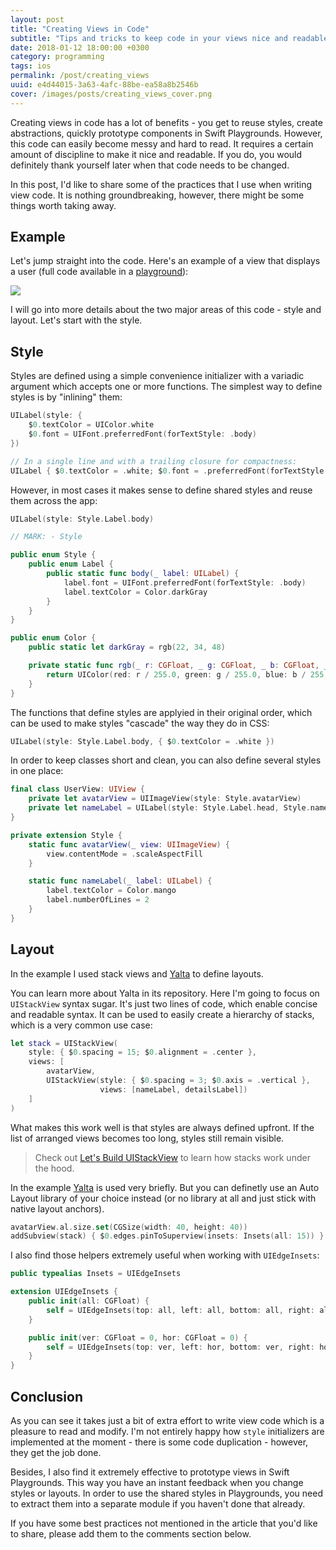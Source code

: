 ```yaml
---
layout: post
title: "Creating Views in Code"
subtitle: "Tips and tricks to keep code in your views nice and readable"
date: 2018-01-12 18:00:00 +0300
category: programming
tags: ios
permalink: /post/creating_views
uuid: e4d44015-3a63-4afc-88be-ea58a8b2546b
cover: /images/posts/creating_views_cover.png
---
```


Creating views in code has a lot of benefits - you get to reuse styles, create abstractions, quickly prototype components in Swift Playgrounds. However, this code can easily become messy and hard to read. It requires a certain amount of discipline to make it nice and readable. If you do, you would definitely thank yourself later when that code needs to be changed.

In this post, I'd like to share some of the practices that I use when writing view code. It is nothing groundbreaking, however, there might be some things worth taking away.

## Example

Let's jump straight into the code. Here's an example of a view that displays a user (full code available in a <a href="{{ site.url }}/playgrounds/creating_views.playground.zip">playground</a>):

<img src="{{ site.url }}/images/posts/creating_views_01.png" class="screenshot">

I will go into more details about the two major areas of this code - style and layout. Let's start with the style.

## Style

Styles are defined using a simple convenience initializer with a variadic argument which accepts one or more functions. The simplest way to define styles is by "inlining" them:

```swift
UILabel(style: {
    $0.textColor = UIColor.white
    $0.font = UIFont.preferredFont(forTextStyle: .body)
})

// In a single line and with a trailing closure for compactness:
UILabel { $0.textColor = .white; $0.font = .preferredFont(forTextStyle: .body) }
```

However, in most cases it makes sense to define shared styles and reuse them across the app:

```swift
UILabel(style: Style.Label.body)

// MARK: - Style

public enum Style {
    public enum Label {
        public static func body(_ label: UILabel) {
            label.font = UIFont.preferredFont(forTextStyle: .body)
            label.textColor = Color.darkGray
        }
    }
}

public enum Color {
    public static let darkGray = rgb(22, 34, 48)

    private static func rgb(_ r: CGFloat, _ g: CGFloat, _ b: CGFloat, _ a: CGFloat = 1.0) -> UIColor {
        return UIColor(red: r / 255.0, green: g / 255.0, blue: b / 255.0, alpha: a)
    }
}
```

The functions that define styles are applyied in their original order, which can be used to make styles "cascade" the way they do in CSS:

```swift
UILabel(style: Style.Label.body, { $0.textColor = .white })
```

In order to keep classes short and clean, you can also define several styles in one place:

```swift
final class UserView: UIView {
    private let avatarView = UIImageView(style: Style.avatarView)
    private let nameLabel = UILabel(style: Style.Label.head, Style.nameLabel)
}

private extension Style {
    static func avatarView(_ view: UIImageView) {
        view.contentMode = .scaleAspectFill
    }

    static func nameLabel(_ label: UILabel) {
        label.textColor = Color.mango
        label.numberOfLines = 2
    }
}
```


## Layout

In the example I used stack views and [Yalta](https://github.com/kean/Yalta) to define layouts.

You can learn more about Yalta in its repository. Here I'm going to focus on `UIStackView` syntax sugar. It's just two lines of code, which enable concise and readable syntax. It can be used to easily create a hierarchy of stacks, which is a very common use case:

```swift
let stack = UIStackView(
    style: { $0.spacing = 15; $0.alignment = .center },
    views: [
        avatarView,
        UIStackView(style: { $0.spacing = 3; $0.axis = .vertical },
                    views: [nameLabel, detailsLabel])
    ]
)
```

What makes this work well is that styles are always defined upfront. If the list of arranged views becomes too long, styles still remain visible. 

> Check out [Let's Build UIStackView](https://kean.github.io/post/lets-build-uistackview) to learn how stacks work under the hood.

In the example [Yalta](https://github.com/kean/Yalta) is used very briefly. But you can definetly use an Auto Layout library of your choice instead (or no library at all and just stick with native layout anchors).

```swift
avatarView.al.size.set(CGSize(width: 40, height: 40))
addSubview(stack) { $0.edges.pinToSuperview(insets: Insets(all: 15)) }
```

I also find those helpers extremely useful when working with `UIEdgeInsets`:

```swift
public typealias Insets = UIEdgeInsets

extension UIEdgeInsets {
    public init(all: CGFloat) {
        self = UIEdgeInsets(top: all, left: all, bottom: all, right: all)
    }

    public init(ver: CGFloat = 0, hor: CGFloat = 0) {
        self = UIEdgeInsets(top: ver, left: hor, bottom: ver, right: hor)
    }
}
```

## Conclusion

As you can see it takes just a bit of extra effort to write view code which is a pleasure to read and modify. I'm not entirely happy how `style` initializers are implemented at the moment - there is some code duplication - however, they get the job done.

Besides, I also find it extremely effective to prototype views in Swift Playgrounds. This way you have an instant feedback when you change styles or layouts. In order to use the shared styles in Playgrounds, you need to extract them into a separate module if you haven't done that already.

If you have some best practices not mentioned in the article that you'd like to share, please add them to the comments section below.
